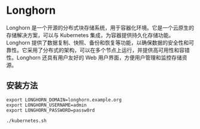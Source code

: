 # Longhorn

Longhorn 是一个开源的分布式块存储系统，用于容器化环境。它是一个云原生的存储解决方案，可以与 Kubernetes 集成，为容器提供持久化存储功能。Longhorn 提供了数据复制、快照、备份和恢复等功能，以确保数据的安全性和可靠性。它采用了分布式的架构，可以在多个节点上运行，并提供高可用性和容错性。Longhorn 还具有用户友好的 Web 用户界面，方便用户管理和监控存储资源。

## 安装方法

```shell
export LONGHORN_DOMAIN=longhorn.example.org
export LONGHORN_USERNAME=admin
export LONGHORN_PASSWORD=passw0rd

./kubernetes.sh
```
